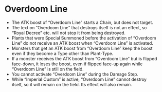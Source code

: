# Overdoom Line

*   The ATK boost of “Overdoom Line” starts a Chain, but does not target.
*   The text on “Overdoom Line” that destroys itself is not an effect, so “Royal Decree” etc. will not stop it from being destroyed.
*   Plants that were Special Summoned before the activation of “Overdoom Line” do not receive an ATK boost when “Overdoom Line” is activated.
*   Monsters that get an ATK boost from “Overdoom Line” keep the boost even if they become a Type other than Plant-Type.
*   If a monster receives the ATK boost from “Overdoom Line” but is flipped face-down, it loses the boost, even if flipped face-up again while “Overdoom Line” is still on the field.
*   You cannot activate “Overdoom Line” during the Damage Step.
*   While “Imperial Custom” is active, “Overdoom Line” cannot destroy itself, so it will remain on the field. Its effect will also remain.
